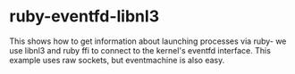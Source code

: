 ruby-eventfd-libnl3
===================

This shows how to get information about launching processes via ruby- we use libnl3 and ruby ffi to connect to the kernel's eventfd interface. This example uses raw sockets, but eventmachine is also easy.
